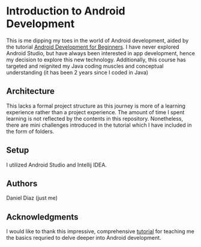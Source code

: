 # Introduction to Android Development

This is me dipping my toes in the world of Android development, aided by the tutorial [Android Development for Beginners](https://youtu.be/fis26HvvDII). I have never explored Android Studio, but have always been interested in app development, hence my decision to explore this new technology. Additionally, this course has targeted and reignited my Java coding muscles and conceptual understanding (it has been 2 years since I coded in Java)

## Architecture

This lacks a formal project structure as this journey is more of a learning experience rather than a project experience. The amount of time I spent learning is not reflected by the contents in this repository. Nonetheless, there are mini challenges introduced in the tutorial which I have included in the form of folders. 

## Setup

I utilized Android Studio and Intellij IDEA.


## Authors

Daniel Diaz (just me)

## Acknowledgments
I would like to thank this impressive, comprehensive [tutorial](https://youtu.be/fis26HvvDII) for teaching me the basics requried to delve deeper into Android development.
